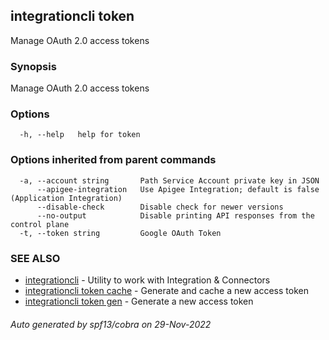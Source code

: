 ## integrationcli token

Manage OAuth 2.0 access tokens

### Synopsis

Manage OAuth 2.0 access tokens

### Options

```
  -h, --help   help for token
```

### Options inherited from parent commands

```
  -a, --account string       Path Service Account private key in JSON
      --apigee-integration   Use Apigee Integration; default is false (Application Integration)
      --disable-check        Disable check for newer versions
      --no-output            Disable printing API responses from the control plane
  -t, --token string         Google OAuth Token
```

### SEE ALSO

* [integrationcli](integrationcli.md)	 - Utility to work with Integration & Connectors
* [integrationcli token cache](integrationcli_token_cache.md)	 - Generate and cache a new access token
* [integrationcli token gen](integrationcli_token_gen.md)	 - Generate a new access token

###### Auto generated by spf13/cobra on 29-Nov-2022

